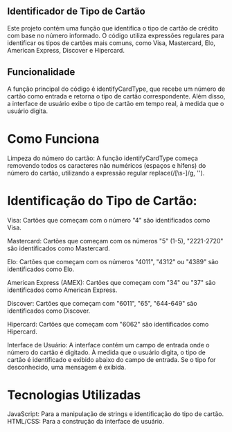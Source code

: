 ## Identificador de Tipo de Cartão

Este projeto contém uma função que identifica o tipo de cartão de crédito com base no número informado. O código utiliza expressões regulares para identificar os tipos de cartões mais comuns, como Visa, Mastercard, Elo, American Express, Discover e Hipercard.

## Funcionalidade
A função principal do código é identifyCardType, que recebe um número de cartão como entrada e retorna o tipo de cartão correspondente. Além disso, a interface de usuário exibe o tipo de cartão em tempo real, à medida que o usuário digita.

# Como Funciona
Limpeza do número do cartão: A função identifyCardType começa removendo todos os caracteres não numéricos (espaços e hífens) do número do cartão, utilizando a expressão regular replace(/[\s-]/g, '').

# Identificação do Tipo de Cartão:

Visa: Cartões que começam com o número "4" são identificados como Visa.

Mastercard: Cartões que começam com os números "5" (1-5), "2221-2720" são identificados como Mastercard.

Elo: Cartões que começam com os números "4011", "4312" ou "4389" são identificados como Elo.

American Express (AMEX): Cartões que começam com "34" ou "37" são identificados como American Express.

Discover: Cartões que começam com "6011", "65", "644-649" são identificados como Discover.

Hipercard: Cartões que começam com "6062" são identificados como Hipercard.

Interface de Usuário: A interface contém um campo de entrada onde o número do cartão é digitado. À medida que o usuário digita, o tipo de cartão é identificado e exibido abaixo do campo de entrada. Se o tipo for desconhecido, uma mensagem é exibida.

# Tecnologias Utilizadas
JavaScript: Para a manipulação de strings e identificação do tipo de cartão.
HTML/CSS: Para a construção da interface de usuário.
